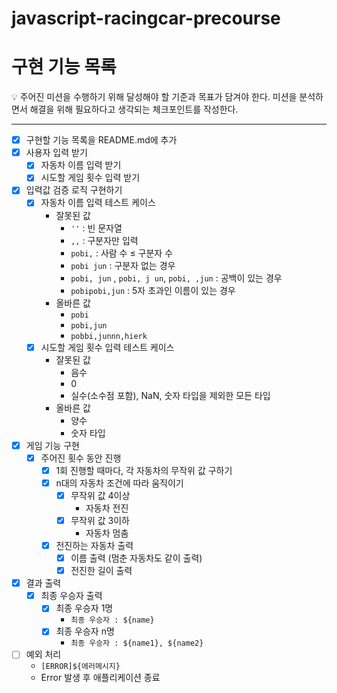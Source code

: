 # javascript-racingcar-precourse

# 구현 기능 목록

<aside>
💡
주어진 미션을 수행하기 위해 달성해야 할 기준과 목표가 담겨야 한다.
미션을 분석하면서 해결을 위해 필요하다고 생각되는 체크포인트를 작성한다.
</aside>

---

- [x] 구현할 기능 목록을 README.md에 추가
- [x] 사용자 입력 받기
  - [x] 자동차 이름 입력 받기
  - [x] 시도할 게임 횟수 입력 받기
- [x] 입력값 검증 로직 구현하기
  - [x] 자동차 이름 입력 테스트 케이스
    - 잘못된 값
      - `''` : 빈 문자열
      - `,,` : 구분자만 입력
      - `pobi,` : 사람 수 ≤ 구분자 수
      - `pobi jun` : 구분자 없는 경우
      - `pobi, jun` , `pobi, j un`, `pobi, ,jun` : 공백이 있는 경우
      - `pobipobi,jun` : 5자 초과인 이름이 있는 경우
    - 올바른 값
      - `pobi`
      - `pobi,jun`
      - `pobbi,junnn,hierk`
  - [x] 시도할 게임 횟수 입력 테스트 케이스
    - 잘못된 값
      - 음수
      - 0
      - 실수(소수점 포함), NaN, 숫자 타입을 제외한 모든 타입
    - 올바른 값
      - 양수
      - 숫자 타입
- [x] 게임 기능 구현
  - [x] 주어진 횟수 동안 진행
    - [x] 1회 진행할 때마다, 각 자동차의 무작위 값 구하기
    - [x] n대의 자동차 조건에 따라 움직이기
      - [x] 무작위 값 4이상
        - 자동차 전진
      - [x] 무작위 값 3이하
        - 자동차 멈춤
    - [x] 전진하는 자동차 출력
      - [x] 이름 출력 (멈춘 자동차도 같이 출력)
      - [x] 전진한 길이 출력
- [x] 결과 출력
  - [x] 최종 우승자 출력
    - [x] 최종 우승자 1명
      - `최종 우승자 : ${name}`
    - [x] 최종 우승자 n명
      - `최종 우승자 : ${name1}, ${name2}`
- [ ] 예외 처리
  - `[ERROR]${에러메시지}`
  - Error 발생 후 애플리케이션 종료
